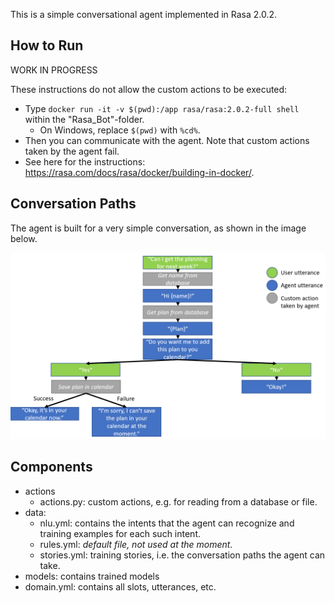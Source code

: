 This is a simple conversational agent implemented in Rasa 2.0.2.

## How to Run

WORK IN PROGRESS

These instructions do not allow the custom actions to be executed:
- Type `docker run -it -v $(pwd):/app rasa/rasa:2.0.2-full shell` within the "Rasa_Bot"-folder.
   - On Windows, replace `$(pwd)` with `%cd%`.
- Then you can communicate with the agent. Note that custom actions taken by the agent fail.
- See here for the instructions: https://rasa.com/docs/rasa/docker/building-in-docker/.

## Conversation Paths
The agent is built for a very simple conversation, as shown in the image below.

<img src = "Readme_Images/Dialog_Flow.PNG" width = "800" title="Dialog Flow">

## Components

- actions
   - actions.py: custom actions, e.g. for reading from a database or file.
- data:
   - nlu.yml: contains the intents that the agent can recognize and training examples for each such intent.
   - rules.yml: *default file, not used at the moment.*
   - stories.yml: training stories, i.e. the conversation paths the agent can take.
- models: contains trained models
- domain.yml: contains all slots, utterances, etc.
